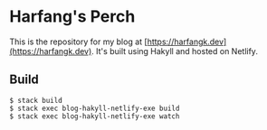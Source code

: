 # Harfang's Perch

This is the repository for my blog at [https://harfangk.dev](https://harfangk.dev). It's built using Hakyll and hosted on Netlify.


## Build

```shell
$ stack build
$ stack exec blog-hakyll-netlify-exe build
$ stack exec blog-hakyll-netlify-exe watch
```
